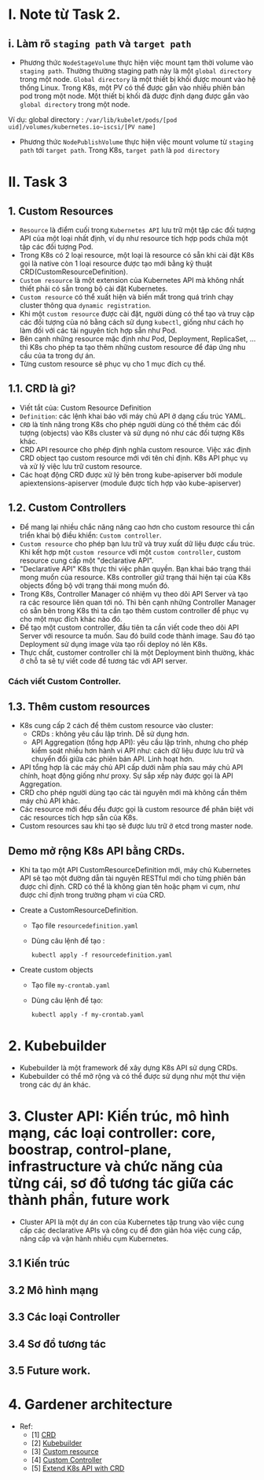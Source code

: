 # I. Note từ Task 2.
## i. Làm rõ `staging path` và `target path`
- Phương thức `NodeStageVolume` thực hiện việc mount tạm thời volume vào `staging path`. Thường thường staging path này là một `global directory` trong một node. `Global directory` là một thiết bị khối được mount vào hệ thống Linux. Trong K8s, một PV có thể được gắn vào nhiều phiên bản pod trong một node. Một thiết bị khối đã được định dạng được gắn vào `global directory` trong một node. 

Ví dụ: global directory : ``/var/lib/kubelet/pods/[pod uid]/volumes/kubernetes.io~iscsi/[PV
name]``
- Phương thức `NodePublishVolume` thực hiện việc mount volume từ `staging path` tới `target path`. Trong K8s, `target path` là `pod directory`  
# II. Task 3
## 1. Custom Resources
- `Resource` là điểm cuối trong `Kubernetes API` lưu trữ một tập các đối tượng API của một loại nhất định, ví dụ như resource tích hợp pods chứa một tập các đối tượng Pod.
- Trong K8s có 2 loại resource, một loại là resource có sẵn khi cài đặt K8s gọi là native còn 1 loại resource được tạo mới bằng kỹ thuật CRD(CustomResourceDefinition).
- `Custom resource` là một extension của Kubernetes API mà không nhất thiết phải có sẵn trong bộ cài đặt Kubernetes. 
- `Custom resource` có thể xuất hiện và biến mất trong quá trình chạy cluster thông qua `dynamic registration`.
- Khi một `custom resource` được cài đặt, người dùng có thể tạo và truy cập các đối tượng của nó bằng cách sử dụng `kubectl`, giống như cách họ làm đối với các tài nguyên tích hợp sẵn như Pod.
- Bên cạnh những resource mặc định như Pod, Deployment, ReplicaSet, ... thì K8s cho phép ta tạo thêm những custom resource để đáp ứng nhu cầu của ta trong dự án.
- Từng custom resource sẽ phục vụ cho 1 mục đích cụ thể. 
## 1.1. CRD là gì?
- Viết tắt của: Custom Resource Definition
- `Definition`: các lệnh khai báo với máy chủ API ở dạng cấu trúc YAML.
- `CRD` là tính năng trong K8s cho phép người dùng có thế thêm các đối tượng (objects) vào K8s cluster và sử dụng nó như các đối tượng K8s khác.
- CRD API resource cho phép định nghĩa custom resource. Việc xác định CRD object tạo custom resource mới với tên chỉ định. K8s API phục vụ và xử lý việc lưu trữ custom resource.
- Các hoạt động CRD được xử lý bên trong kube-apiserver bởi module apiextensions-apiserver (module được tích hợp vào kube-apiserver)
## 1.2. Custom Controllers
- Để mang lại nhiều chắc năng nâng cao hơn cho custom resource thì cần triển khai bộ điều khiển: `Custom controller`.
- `Custom resource` cho phép bạn lưu trữ và truy xuất dữ liệu được cấu trúc. Khi kết hợp một `custom resource` với một `custom controller`, custom resource cung cấp một "declarative API".
- "Declarative API" K8s thực thi việc phân quyền. Bạn khai báo trạng thái mong muốn của resource. K8s controller giữ trạng thái hiện tại của K8s objects đồng bộ với trạng thái mong muốn đó.
- Trong K8s, Controller Manager có nhiệm vụ theo dõi API Server và tạo ra các resource liên quan tới nó. Thì bên cạnh những Controller Manager có sẵn bên trong K8s thì ta cần tạo thêm custom controller để phục vụ cho một mục đích khác nào đó.
- Để tạo một custom controller, đầu tiên ta cần viết code theo dõi API Server với resource ta muốn. Sau đó build code thành image. Sau đó tạo Deployment sử dụng image vừa tạo rồi deploy nó lên K8s. 
- Thực chất, customer controller chỉ là một Deployment bình thường, khác ở chỗ ta sẽ tự viết code để tương tác với API server.

### Cách viết Custom Controller.

## 1.3. Thêm custom resources
- K8s cung cấp 2 cách để thêm custom resource vào cluster:
    - CRDs : không yêu cầu lập trình. Dễ sử dụng hơn. 
    - API Aggregation (tổng hợp API): yêu cầu lập trình, nhưng cho phép kiểm soát nhiều hơn hành vi API như: cách dữ liệu được lưu trữ và chuyển đổi giữa các phiên bản API. Linh hoạt hơn.
- API tổng hợp là các máy chủ API cấp dưới nằm phía sau máy chủ API chính, hoạt động giống như proxy. Sự sắp xếp này được gọi là API Aggregation.
- CRD cho phép người dùng tạo các tài nguyên mới mà không cần thêm máy chủ API khác.
- Các resource mới đều đều được gọi là custom resource để phân biệt với các resources tích hợp sẵn của K8s.
- Custom resources sau khi tạo sẽ được lưu trữ ở etcd trong master node.
## Demo mở rộng K8s API bằng CRDs.
- Khi ta tạo một API CustomResourceDefinition mới, máy chủ Kubernetes API sẽ tạo một đường dẫn tài nguyên RESTful mới cho từng phiên bản được chỉ định. CRD có thể là không gian tên hoặc phạm vi cụm, như được chỉ định trong trường phạm vi của CRD.
- Create a CustomResourceDefinition.

    - Tạo file `resourcedefinition.yaml`

    - Dùng câu lệnh để tạo : 

        ```
        kubectl apply -f resourcedefinition.yaml
        ```
- Create custom objects

    - Tạo file `my-crontab.yaml`

    - Dùng câu lệnh để tạo:
        ```
        kubectl apply -f my-crontab.yaml
        ```

# 2. Kubebuilder

- Kubebuilder là một framework để xây dựng K8s API sử dụng CRDs.
- Kubebuilder có thể mở rộng và có thể được sử dụng như một thư viện trong các dự án khác.

# 3. Cluster API: Kiến trúc, mô hình mạng, các loại controller: core, boostrap, control-plane, infrastructure và chức năng của từng cái, sơ đồ tương tác giữa các thành phần, future work
- Cluster API là một dự án con của Kubernetes tập trung vào việc cung cấp các declarative APIs và công cụ để đơn giản hóa việc cung cấp, nâng cấp và vận hành nhiều cụm Kubernetes.

## 3.1 Kiến trúc

## 3.2 Mô hình mạng

## 3.3 Các loại Controller

## 3.4 Sơ đồ tương tác

## 3.5 Future work.

# 4. Gardener architecture

- Ref:
    - [1] [CRD](https://kubernetes.io/docs/concepts/extend-kubernetes/api-extension/custom-resources/#:~:text=The%20CustomResourceDefinition%20API%20resource%20allows,a%20valid%20DNS%20subdomain%20name.) 
    - [2] [Kubebuilder](https://github.com/kubernetes-sigs/kubebuilder)
    - [3] [Custom resource](https://kubernetes.io/docs/concepts/extend-kubernetes/api-extension/custom-resources/)
    - [4] [Custom Controller](https://github.com/kubernetes/sample-controller)
    - [5] [Extend K8s API with CRD](https://kubernetes.io/docs/tasks/extend-kubernetes/custom-resources/custom-resource-definitions/)

